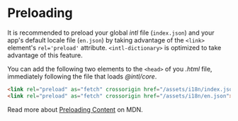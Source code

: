 # Preloading

It is recommended to preload your global *intl* file (`index.json`) and your app's default locale file (`en.json`) by taking advantage of the `<link>` element's `rel='preload'` attribute. `<intl-dictionary>` is optimized to take advantage of this feature.

You can add the following two elements to the `<head>` of you *.html* file, immediately following the file that loads *@intl/core*.

```html
<link rel="preload" as="fetch" crossorigin href="/assets/i18n/index.json">
<link rel="preload" as="fetch" crossorigin href="/assets/i18n/en.json">
```

Read more about [Preloading Content](https://developer.mozilla.org/en-US/docs/Web/HTML/Preloading_content) on MDN.
